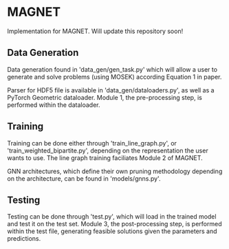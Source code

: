 # MAGNET
Implementation for MAGNET. Will update this repository soon! 

## Data Generation
Data generation found in 'data_gen/gen_task.py' which will allow a user to generate and solve problems (using MOSEK) according Equation 1 in paper.

Parser for HDF5 file is available in 'data_gen/dataloaders.py', as well as a PyTorch Geometric dataloader. Module 1, the pre-processing step, is performed within the dataloader. 

## Training
Training can be done either through 'train_line_graph.py', or 'train_weighted_bipartite.py', depending on the representation the user wants to use. The line graph training faciliates Module 2 of MAGNET. 

GNN architectures, which define their own pruning methodology depending on the architecture, can be found in 'models/gnns.py'. 

## Testing
Testing can be done through 'test.py', which will load in the trained model and test it on the test set. Module 3, the post-processing step, is performed within the test file, generating feasible solutions given the parameters and predictions. 



